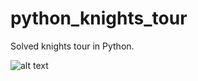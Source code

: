 # python_knights_tour
Solved knights tour in Python. 


![alt text](https://github.com/scottg/python_knights_tour/blob/main/knights_tour.png?raw=true)


 
